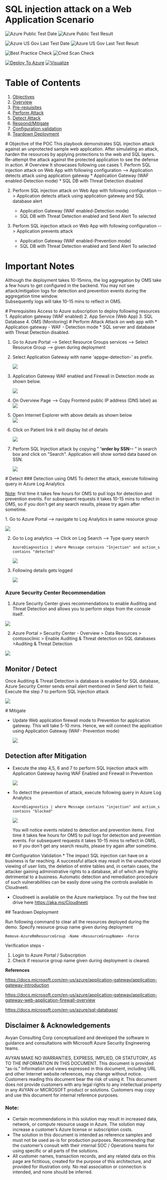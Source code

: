 # SQL injection attack on a Web Application Scenario

![Azure Public Test Date](https://azurequickstartsservice.blob.core.windows.net/badges/101-SQL-Injection-Attack-Prevention/PublicLastTestDate.svg)
![Azure Public Test Result](https://azurequickstartsservice.blob.core.windows.net/badges/101-SQL-Injection-Attack-Prevention/PublicDeployment.svg)

![Azure US Gov Last Test Date](https://azurequickstartsservice.blob.core.windows.net/badges/101-SQL-Injection-Attack-Prevention/FairfaxLastTestDate.svg)
![Azure US Gov Last Test Result](https://azurequickstartsservice.blob.core.windows.net/badges/101-SQL-Injection-Attack-Prevention/FairfaxDeployment.svg)

![Best Practice Check](https://azurequickstartsservice.blob.core.windows.net/badges/101-SQL-Injection-Attack-Prevention/BestPracticeResult.svg)
![Cred Scan Check](https://azurequickstartsservice.blob.core.windows.net/badges/101-SQL-Injection-Attack-Prevention/CredScanResult.svg)

[![Deploy To Azure](https://raw.githubusercontent.com/Azure/azure-quickstart-templates/master/1-CONTRIBUTION-GUIDE/images/deploytoazure.svg?sanitize=true)](https://portal.azure.com/#create/Microsoft.Template/uri/https%3A%2F%2Fraw.githubusercontent.com%2FAzure%2Fazure-quickstart-templates%2Fmaster%2F101-SQL-Injection-Attack-Prevention%2Fazuredeploy.json)
[![Visualize](https://raw.githubusercontent.com/Azure/azure-quickstart-templates/master/1-CONTRIBUTION-GUIDE/images/visualizebutton.svg?sanitize=true)](http://armviz.io/#/?load=https%3A%2F%2Fraw.githubusercontent.com%2FAzure%2Fazure-quickstart-templates%2Fmaster%2F101-SQL-Injection-Attack-Prevention%2Fazuredeploy.json)

# Table of Contents

1. [Objectives](#objectives)
2. [Overview](#overview)
3. [Pre-requisites](#prerequisites)
4. [Perform Attack](#attack)
5. [Detect Attack](#detect)
6. [Respond/Mitigate](#mitigate)
7. [Configuration validation](#config)
8. [Teardown Deployment](#teardown)

<a name="objectives">
# Objective of the POC 
This playbook demonstrates SQL injection attack against an unprotected sample web application.  After simulating an attack, harden the resources by applying protections to the web and SQL layers.  Re-attempt the attack against the protected application to see the defense in action.

<a name="overview">
# Overview
It showcases following use cases
1. Perform SQL injection attack on Web App with following configuration --> Application detects attack using application gateway
    * Application Gateway (WAF enabled-Detection mode)
    * SQL DB with Threat Detection disabled

2. Perform SQL injection attack on Web App with following configuration -->
   Application detects attack using application gateway and SQL database alert

   - Application Gateway (WAF enabled-Detection mode)
   - SQL DB with Threat Detection enabled and Send Alert To selected

3. Perform SQL injection attack on Web App with following configuration -->
   Application prevents attack
   - Application Gateway (WAF enabled-Prevention mode)
   - SQL DB with Threat Detection enabled and Send Alert To selected

# Important Notes <a name="notes">

Although the deployment takes 10-15mins, the log aggregation by OMS take a few
hours to get configured in the backend. You may not see attack/mitigation logs
for detection and prevention events during the aggregation time window.  
Subsequently logs will take 10-15 mins to reflect in OMS.

<a name="prerequisites">
# Prerequisites
Access to Azure subscription to deploy following resources 
1. Application gateway (WAF enabled)
2. App Service (Web App)
3. SQL Database 
4. OMS (Monitoring)

<a name="attack">
# Perform Attack 
Attack on web app with
* Application gateway - WAF - Detection mode 
* SQL server and database with Threat Detection disabled.

1. Go to Azure Portal --> Select Resource Groups services --> Select Resource
   Group --> <ResourceGroupName> given during deployment

2. Select Application Gateway with name 'appgw-detection-' as prefix.

   ![](images/sql-inj-appgateway-det-location.png)

3. Application Gateway WAF enabled and Firewall in Detection mode as shown
   below.

   ![](images/sql-inj-appgateway-waf-det.png)

4. On Overview Page --> Copy Frontend public IP address (DNS label) as
   ![](images/sql-inj-appgateway-det-ip.png)

5. Open Internet Explorer with above details as shown below  
   ![](images/sql-inj-webapp-contoso-landingpage.png)

6. Click on Patient link it will display list of details

   ![](images/sql-inj-webapp-contoso-patients-defpage.png)

7. Perform SQL Injection attack by copying " **'order by SSN--** " in search box
   and click on "Search". Application will show sorted data based on SSN.

   ![](images/sql-inj-webapp-contoso-patients-attack-page.png)

<a name="detect">
# Detect  
###  Detection using OMS
To detect the attack, execute following query in Azure Log Analytics
<p/>
<u>Note</u>: first time it takes few hours for OMS to pull logs for detection and prevention events. For subsequent requests it takes 10-15 mins to reflect in OMS, so if you don't get any search results, please try again after sometime.
<p/>
1. Go to Azure Portal --> navigate to Log Analytics in same resource group

![](images/sql-inj-common-oms-location.png)

2. Go to Log analytics --> Click on Log Search --> Type query search

   `AzureDiagnostics | where Message contains "Injection" and action_s contains "detected"`

   ![](images/sql-inj-oms-log-ana-location.png)

3. Following details gets logged

   ![](images/sql-inj-log-analytics-det.png)

### Azure Security Center Recommendation

1. Azure Security Center gives recommendations to enable Auditing and Threat
   Detection and allows you to perform steps from the console itself.

![](images/sql-inj-asc-recom.png)

2. Azure Portal > Security Center - Overview > Data Resources > contosoclinic >
   Enable Auditing & Threat detection on SQL databases >Auditing & Threat
   Detection

![](images/sql-inj-db-td-enabled.png)

## Monitor / Detect

Once Auditing & Threat Detection is database is enabled for SQL database, Azure
Security Center sends email alert mentioned in Send alert to field. Execute the
step 7 to perform SQL Injection attack

![](images/sql-inj-detection-mail.png)

<a name="mitigate">
# Mitigate

- Update Web application firewall mode to Prevention for application gateway.
  This will take 5-10 mins. Hence, we will connect the application using
  Application Gateway (WAF- Prevention mode)

  ![](images/sql-inj-appgateway-waf-prev.png)

## Detection after Mitigation

- Execute the step 4,5, 6 and 7 to perform SQL Injection attack with Application
  Gateway having WAF Enabled and Firewall in Prevention

  ![](images/403-forbidden-access-denied.png)

* To detect the prevention of attack, execute following query in Azure Log
  Analytics

  `AzureDiagnostics | where Message contains "injection" and action_s contains "blocked"`

  ![](images/sql-inj-log-analytics-blocked.png)

  You will notice events related to detection and prevention items. First time
  it takes few hours for OMS to pull logs for detection and prevention events.
  For subsequent requests it takes 10-15 mins to reflect in OMS, so if you don't
  get any search results, please try again after sometime.

<a name="config">
## Configuration Validation
* The impact SQL injection can have on a business is far reaching. A successful attack may result in the unauthorized viewing of user lists, the deletion of entire tables and, in certain cases, the attacker gaining administrative rights to a database, all of which are highly detrimental to a business. Automatic detection and remediation procedure of such vulnerabilities can be easily done using the controls available in Cloudneeti.

- Cloudneeti is available on the Azure marketplace. Try out the free test drive
  here https://aka.ms/Cloudneeti

<a name="teardown">
## Teardown Deployment

Run following command to clear all the resources deployed during the demo.
Specify resource group name given during deployment

`Remove-AzureRmResourceGroup -Name <ResourceGroupName> -Force`

Verification steps -

1. Login to Azure Portal / Subscription
2. Check if resource group name given during deployment is cleared.
<p/>

**References**

https://docs.microsoft.com/en-us/azure/application-gateway/application-gateway-introduction

https://docs.microsoft.com/en-us/azure/application-gateway/application-gateway-web-application-firewall-overview

https://docs.microsoft.com/en-us/azure/sql-database/

## Disclaimer & Acknowledgements

Avyan Consulting Corp conceptualized and developed the software in guidance and
consultations with Microsoft Azure Security Engineering teams.

AVYAN MAKE NO WARRANTIES, EXPRESS, IMPLIED, OR STATUTORY, AS TO THE INFORMATION
IN THIS DOCUMENT. This document is provided “as-is.” Information and views
expressed in this document, including URL and other Internet website references,
may change without notice. Customers reading this document bear the risk of
using it. This document does not provide customers with any legal rights to any
intellectual property in any AVYAN or MICROSOFT product or solutions. Customers
may copy and use this document for internal reference purposes.

### Note:

- Certain recommendations in this solution may result in increased data,
  network, or compute resource usage in Azure. The solution may increase a
  customer’s Azure license or subscription costs.
- The solution in this document is intended as reference samples and must not be
  used as-is for production purposes. Recommending that the customer’s consult
  with their internal SOC / Operations teams for using specific or all parts of
  the solutions.
- All customer names, transaction records, and any related data on this page are
  fictitious, created for the purpose of this architecture, and provided for
  illustration only. No real association or connection is intended, and none
  should be inferred.
